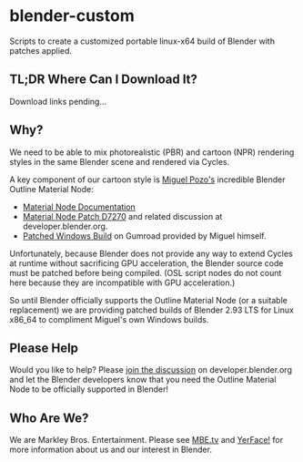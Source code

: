 blender-custom
==============

Scripts to create a customized portable linux-x64 build of Blender with patches applied.


TL;DR Where Can I Download It?
------------------------------

Download links pending...


Why?
----

We need to be able to mix photorealistic (PBR) and cartoon (NPR) rendering styles in the same Blender scene and rendered via Cycles.

A key component of our cartoon style is [Miguel Pozo's](https://twitter.com/pragma37) incredible Blender Outline Material Node:
  - [Material Node Documentation](https://blender-outline-node-docs.netlify.app/)
  - [Material Node Patch D7270](https://developer.blender.org/D7270) and related discussion at developer.blender.org.
  - [Patched Windows Build](https://pragma37.gumroad.com/l/blender-outline-node) on Gumroad provided by Miguel himself.

Unfortunately, because Blender does not provide any way to extend Cycles at runtime without sacrificing GPU acceleration, the Blender source code must be patched before being compiled. (OSL script nodes do not count here because they are incompatible with GPU acceleration.)

So until Blender officially supports the Outline Material Node (or a suitable replacement) we are providing patched builds of Blender 2.93 LTS for Linux x86_64 to compliment Miguel's own Windows builds.


Please Help
-----------

Would you like to help? Please [join the discussion](https://developer.blender.org/D7270) on developer.blender.org and let the Blender developers know that you need the Outline Material Node to be officially supported in Blender!


Who Are We?
-----------

We are Markley Bros. Entertainment. Please see [MBE.tv](https://mbe.tv/) and [YerFace!](https://yerface.live/) for more information about us and our interest in Blender.

